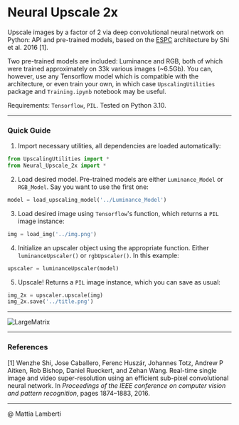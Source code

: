 # Neural Upscale 2x

Upscale images by a factor of 2 via deep convolutional neural network on Python: API and pre-trained models, based on the [ESPC](https://arxiv.org/pdf/1609.05158.pdf) architecture by Shi et al. 2016 [1].

Two pre-trained models are included: Luminance and RGB, both of which were trained approximately on 33k various images (~6.5Gb). You can, however, use any Tensorflow model which is compatible with the architecture, or even train your own, in which case `UpscalingUtilities` package and `Training.ipynb` notebook may be useful.

Requirements: `Tensorflow`, `PIL`. Tested on Python 3.10.


***
### Quick Guide

1. Import necessary utilities, all dependencies are loaded automatically:

```python
from UpscalingUtilities import *
from Neural_Upscale_2x import *
```

2. Load desired model. Pre-trained models are either `Luminance_Model` or `RGB_Model`. Say you want to use the first one:

```python
model = load_upscaling_model('../Luminance_Model')
```

3. Load desired image using `Tensorflow`'s function, which returns a `PIL` image instance:

```python
img = load_img('../img.png')
```

4. Initialize an upscaler object using the appropriate function. Either `luminanceUpscaler()` or `rgbUpscaler()`. In this example:

```python
upscaler = luminanceUpscaler(model)
```

5. Upscale! Returns a `PIL` image instance, which you can save as usual:

```python
img_2x = upscaler.upscale(img)
img_2x.save('../title.png')
```

***
![LargeMatrix](https://user-images.githubusercontent.com/44241033/176727675-a489f74f-784c-4d5f-81c2-624c2be53b36.png)

***
### References

<a id="1">[1]</a> 
Wenzhe Shi, Jose Caballero, Ferenc Huszár, Johannes Totz, Andrew P Aitken, Rob Bishop, Daniel Rueckert, and Zehan Wang. Real-time single image and video super-resolution using an efficient sub-pixel convolutional neural network. In _Proceedings of the IEEE conference on computer vision and pattern recognition_, pages 1874–1883, 2016.

***
@ Mattia Lamberti

